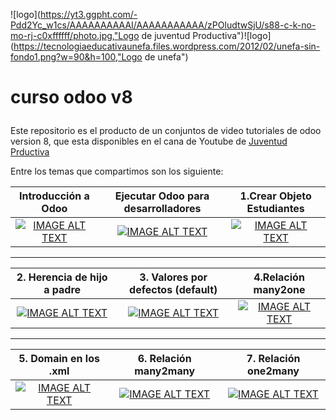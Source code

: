 ![logo](https://yt3.ggpht.com/-Pdd2Yc_w1cs/AAAAAAAAAAI/AAAAAAAAAAA/zPOludtwSjU/s88-c-k-no-mo-rj-c0xffffff/photo.jpg,"Logo de juventud Productiva")![logo](https://tecnologiaeducativaunefa.files.wordpress.com/2012/02/unefa-sin-fondo1.png?w=90&h=100,"Logo de unefa")
# curso odoo v8 <p>
Este repositorio es el producto de un conjuntos de video tutoriales de odoo version 8,
que esta disponibles en el cana de Youtube de [Juventud Prductiva](https://www.youtube.com/watch?v=jgCUW7w-G3o&list=PLZHhaK4KCZZyocy6-b0Kq7LSrHP4cYV9q)<p>
Entre los temas que compartimos son los siguiente:<p>

| Introducción a Odoo |  Ejecutar Odoo para desarrolladores | 1.Crear Objeto Estudiantes |
| :-------: | :------: | :-----: |
|[![IMAGE ALT TEXT](https://i.ytimg.com/vi/jgCUW7w-G3o/hqdefault.jpg?custom=true&w=120&h=90&jpg444=true&jpgq=90&sp=68&sigh=M-LO7Zf7QxmdG5iUogtG7E9kZ_s)](https://youtu.be/jgCUW7w-G3o?list=PLZHhaK4KCZZyocy6-b0Kq7LSrHP4cYV9q "Introdución a Odoo")  | [![IMAGE ALT TEXT](https://i.ytimg.com/vi/vq8JRVj43AY/hqdefault.jpg?custom=true&w=120&h=90&jpg444=true&jpgq=90&sp=68&sigh=xiFnHtw8GdzJQnRdN5xMfnp8q00)](https://youtu.be/vq8JRVj43AY?list=PLZHhaK4KCZZyocy6-b0Kq7LSrHP4cYV9q "Ejecutar Odoo para desarrolladores") | [![IMAGE ALT TEXT](https://i.ytimg.com/vi/qA48rg2YpDk/hqdefault.jpg?custom=true&w=120&h=90&jpg444=true&jpgq=90&sp=68&sigh=XYtHxkclMLHLJLa-gljJjt5EWkA)](https://youtu.be/qA48rg2YpDk?list=PLZHhaK4KCZZyocy6-b0Kq7LSrHP4cYV9q "Crear Objeto Estudiantes") |

***

| 2. Herencia de hijo a padre | 3. Valores por defectos (default)  | 4.Relación many2one |
| :-------: | :------: | :-----: |
|[![IMAGE ALT TEXT](https://i.ytimg.com/vi/AuDBf3bFsxA/hqdefault.jpg?custom=true&w=120&h=90&jpg444=true&jpgq=90&sp=68&sigh=sbQSyTMHj7cau9s-ksjw48g1aUM)](https://youtu.be/AuDBf3bFsxA?list=PLZHhaK4KCZZyocy6-b0Kq7LSrHP4cYV9q "Herencia de hijo a padre")  | [![IMAGE ALT TEXT](https://i.ytimg.com/vi/shLnr34sZ-0/hqdefault.jpg?custom=true&w=120&h=90&jpg444=true&jpgq=90&sp=68&sigh=o1mMlPLqGWKFI-c71ssmPnz8Ros)](https://youtu.be/shLnr34sZ-0?list=PLZHhaK4KCZZyocy6-b0Kq7LSrHP4cYV9q "Asignación de valores por defectos") | [![IMAGE ALT TEXT](https://i.ytimg.com/vi/TV1uMyFlf_s/hqdefault.jpg?custom=true&w=120&h=90&jpg444=true&jpgq=90&sp=68&sigh=E-_t8fX4805mqmlSA4S4WmO94Rs)](https://youtu.be/okSAbiL4Y1k?list=PLZHhaK4KCZZyocy6-b0Kq7LSrHP4cYV9q "Relación many2one") |

***

| 5. Domain en los .xml | 6. Relación many2many | 7. Relación one2many |
| :-------: | :------: | :-----: |
|[![IMAGE ALT TEXT](https://i.ytimg.com/vi/TV1uMyFlf_s/hqdefault.jpg?custom=true&w=120&h=90&jpg444=true&jpgq=90&sp=68&sigh=E-_t8fX4805mqmlSA4S4WmO94Rs)](https://youtu.be/TV1uMyFlf_s?list=PLZHhaK4KCZZyocy6-b0Kq7LSrHP4cYV9q "Introdución a Odoo")  | [![IMAGE ALT TEXT](https://i.ytimg.com/vi/e9ypqOnx768/hqdefault.jpg?custom=true&w=120&h=90&jpg444=true&jpgq=90&sp=68&sigh=RCkMzKaVcpTJw8Zjy5CW7-URXf8)](https://youtu.be/e9ypqOnx768?list=PLZHhaK4KCZZyocy6-b0Kq7LSrHP4cYV9q "Relación many2many") | [![IMAGE ALT TEXT](https://i.ytimg.com/vi/j4T_o_qK87s/hqdefault.jpg?custom=true&w=120&h=90&jpg444=true&jpgq=90&sp=68&sigh=JIilm98hCRDFps2LAQZgOpirt-o)](https://youtu.be/j4T_o_qK87s?list=PLZHhaK4KCZZyocy6-b0Kq7LSrHP4cYV9q "Relación one2many") |

